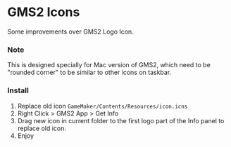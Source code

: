 # GMS2 Icons
Some improvements over GMS2 Logo Icon.

### Note
This is designed specially for Mac version of GMS2, which need to be "rounded corner" to be similar to other icons on taskbar.

### Install
1. Replace old icon `GameMaker/Contents/Resources/icon.icns`
2. Right Click > GMS2 App > Get Info 
3. Drag new icon in current folder to the first logo part of the Info panel to replace old icon.
4. Enjoy 
